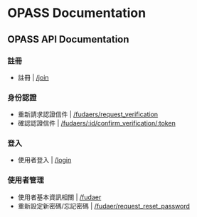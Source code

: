 # OPASS Documentation

## OPASS API Documentation

### 註冊

- 註冊 | [/join](./join)

### 身份認證

- 重新請求認證信件 | [/fudaers/request_verification](./fudaer#request_verification)
- 確認認證信件 | [/fudaers/:id/confirm_verification/:token](./fudaer#confirm_verification)



### 登入

- 使用者登入 | [/login](./login)

### 使用者管理

- 使用者基本資訊相關 | [/fudaer](./fudaer)
- 重新設定新密碼/忘記密碼 | [/fudaer/request_reset_password](./fudaer#request_reset_password)

